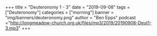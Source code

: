 +++
title = "Deuteronomy 1 - 3"
date = "2019-09-08"
tags = ["Deuteronomy"]
categories = ["morning"]
banner = "img/banners/deuteronomy.png"
author = "Ben Epps"
podcast ="http://longmeadow-church.org.uk/files/mp3/2019/20190908-Deut1-3.mp3"
+++
